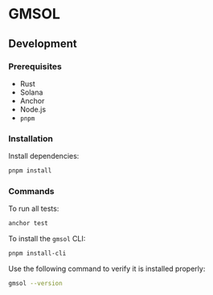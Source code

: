 # GMSOL
## Development
### Prerequisites
- Rust
- Solana
- Anchor
- Node.js
- `pnpm`

### Installation
Install dependencies:
```bash
pnpm install
```

### Commands
To run all tests:
```bash
anchor test
```

To install the `gmsol` CLI:
```bash
pnpm install-cli
```
Use the following command to verify it is installed properly:
```bash
gmsol --version
```
